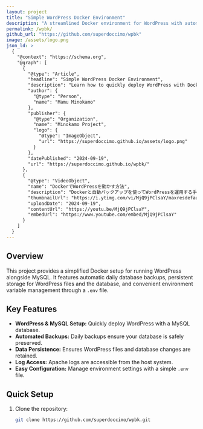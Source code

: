 ```yaml
---
layout: project
title: "Simple WordPress Docker Environment"
description: "A streamlined Docker environment for WordPress with automated daily backups and environment variable management."
permalink: /wpbk/
github_url: "https://github.com/superdoccimo/wpbk"
image: /assets/logo.png
json_ld: >
  {
    "@context": "https://schema.org",
    "@graph": [
      {
        "@type": "Article",
        "headline": "Simple WordPress Docker Environment",
        "description": "Learn how to quickly deploy WordPress with Docker, including daily backups and persistent storage setup.",
        "author": {
          "@type": "Person",
          "name": "Mamu Minokamo"
        },
        "publisher": {
          "@type": "Organization",
          "name": "Minokamo Project",
          "logo": {
            "@type": "ImageObject",
            "url": "https://superdoccimo.github.io/assets/logo.png"
          }
        },
        "datePublished": "2024-09-19",
        "url": "https://superdoccimo.github.io/wpbk/"
      },
      {
        "@type": "VideoObject",
        "name": "DockerでWordPressを動かす方法",
        "description": "Dockerと自動バックアップを使ってWordPressを運用する手順を解説しています。",
        "thumbnailUrl": "https://i.ytimg.com/vi/MjQ9jPClsaY/maxresdefault.jpg",
        "uploadDate": "2024-09-19",
        "contentUrl": "https://youtu.be/MjQ9jPClsaY",
        "embedUrl": "https://www.youtube.com/embed/MjQ9jPClsaY"
      }
    ]
  }
---
```


## Overview

This project provides a simplified Docker setup for running WordPress alongside MySQL. It features automatic daily database backups, persistent storage for WordPress files and the database, and convenient environment variable management through a `.env` file.

## Key Features

- **WordPress & MySQL Setup:** Quickly deploy WordPress with a MySQL database.
- **Automated Backups:** Daily backups ensure your database is safely preserved.
- **Data Persistence:** Ensures WordPress files and database changes are retained.
- **Log Access:** Apache logs are accessible from the host system.
- **Easy Configuration:** Manage environment settings with a simple `.env` file.

## Quick Setup

1. Clone the repository:
   ```bash
   git clone https://github.com/superdoccimo/wpbk.git
    ```
